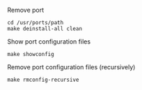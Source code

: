 Remove port

```
cd /usr/ports/path
make deinstall-all clean
```

Show port configuration files

```
make showconfig
```

Remove port configuration files (recursively)

```
make rmconfig-recursive
```